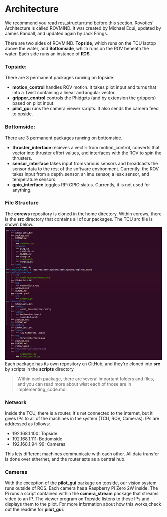 ﻿# Architecture
We recommend you read ros_structure.md before this section.
Rovotics' Architecture is called ROVMIND. It was created by Michael Equi, updated by James Randall, and updated again by Jack Frings.

There are two sides of ROVMIND. **Topside**, which runs on the TCU laptop above the water, and **Bottomside**, which runs on the ROV beneath the water.
Each side runs an instance of **ROS**.
### Topside:
There are 3 permanent packages running on topside.
  * **motion_control** handles ROV motion. It takes pilot input and turns that into a Twist containing a linear and angular vector.
  * **gripper_control** controls the Phidgets (and by extension the grippers) based on pilot input.
  * **pilot_gui** runs the camera viewer scripts. It also sends the camera feed to opside. 
### Bottomside:
There are 3 permanent packages running on bottomside.
  * **thruster_interface** recieves a vector from motion_control, converts that vector into thruster effort values, and interfaces with the ROV to spin the thrusters.
  * **sensor_interface** takes input from various sensors and broadcasts the sensor data to the rest of the software environment. Currently, the ROV takes input from a depth_sensor, an imu sensor, a leak sensor, and temperature sensors.
  * **gpio_interface** toggles RPi GPIO status. Currently, it is not used for anything. 

### File Structure
The **corews** repository is cloned in the home directory. Within corews, there is the **src** directory that contains all of our packages. The TCU src file is shown below.
![File Tree example on TCU](https://github.com/JHSRobo/documentation/blob/main/pictures/tcuFiletree.png) 
Each package has its own repository on GitHub, and they're cloned into **src** by scripts in the **scripts** directory
>Within each package, there are several important folders and files, and you can read more about what each of those are in implementing_code.md.
### Network
Inside the TCU, there is a router. It's not connected to the internet, but it gives IPs to all of the machines in the system (TCU, ROV, Cameras). IPs are addressed as follows:
  * 192.168.1.100: Topside
  * 192.168.1.111: Bottomside
  * 192.168.1.94-99: Cameras

This lets different machines communicate with each other. All data transfer is done over ethernet, and the router acts as a central hub.
### Cameras
With the exception of the **pilot_gui** package on topside, our vision system runs outside of ROS. Each camera has a Raspberry Pi Zero 2W inside. The Pi runs a script contained within the **camera_stream** package that streams video to an IP. The viewer program on Topside listens to these IPs and displays them to the pilot. For more information about how this works,check out the readme for **pilot_gui**.

